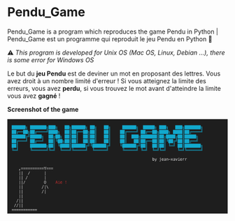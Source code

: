 # Pendu_Game 

Pendu_Game is a program which reproduces the game Pendu in Python | Pendu_Game est un programme qui reproduit le jeu Pendu en Python :snake:


⚠️  _This program is developed for Unix OS (Mac OS, Linux, Debian ...), there is some error for Windows OS_


Le but du __jeu Pendu__ est de deviner un mot en proposant des lettres. Vous avez droit à un nombre limité d'erreur !
Si vous atteignez la limite des erreurs, vous avez __perdu__, si vous trouvez le mot avant d'atteindre la limite vous avez __gagné__ !


__Screenshot of the game__


<img align="center" src="screenshot00.png" alt="Screenshot of the game" />
